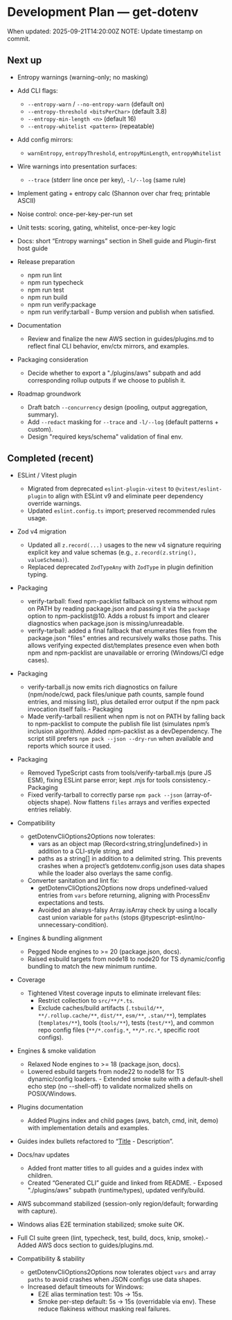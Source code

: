 # Development Plan — get-dotenv

When updated: 2025-09-21T14:20:00Z
NOTE: Update timestamp on commit.

## Next up

- Entropy warnings (warning-only; no masking)
- Add CLI flags:
  - `--entropy-warn` / `--no-entropy-warn` (default on)
  - `--entropy-threshold <bitsPerChar>` (default 3.8)
  - `--entropy-min-length <n>` (default 16)
  - `--entropy-whitelist <pattern>` (repeatable)
- Add config mirrors:
  - `warnEntropy`, `entropyThreshold`, `entropyMinLength`, `entropyWhitelist`
- Wire warnings into presentation surfaces:
  - `--trace` (stderr line once per key), `-l/--log` (same rule)
- Implement gating + entropy calc (Shannon over char freq; printable ASCII)
- Noise control: once-per-key-per-run set
- Unit tests: scoring, gating, whitelist, once-per-key logic
- Docs: short “Entropy warnings” section in Shell guide and Plugin-first host guide

- Release preparation
  - npm run lint
  - npm run typecheck
  - npm run test
  - npm run build
  - npm run verify:package
  - npm run verify:tarball - Bump version and publish when satisfied.
- Documentation
  - Review and finalize the new AWS section in guides/plugins.md
    to reflect final CLI behavior, env/ctx mirrors, and examples.
- Packaging consideration
  - Decide whether to export a "./plugins/aws" subpath and add
    corresponding rollup outputs if we choose to publish it.
- Roadmap groundwork
  - Draft batch `--concurrency` design (pooling, output aggregation, summary).
  - Add `--redact` masking for `--trace` and `-l/--log` (default patterns + custom).
  - Design "required keys/schema" validation of final env.

## Completed (recent)

- ESLint / Vitest plugin
  - Migrated from deprecated `eslint-plugin-vitest` to `@vitest/eslint-plugin`
    to align with ESLint v9 and eliminate peer dependency override warnings.
  - Updated `eslint.config.ts` import; preserved recommended rules usage.

- Zod v4 migration
  - Updated all `z.record(...)` usages to the new v4 signature requiring explicit
    key and value schemas (e.g., `z.record(z.string(), valueSchema)`).
  - Replaced deprecated `ZodTypeAny` with `ZodType` in plugin definition typing.

- Packaging
  - verify-tarball: fixed npm-packlist fallback on systems without npm on PATH
    by reading package.json and passing it via the `package` option to
    npm-packlist@10. Adds a robust fs import and clearer diagnostics when
    package.json is missing/unreadable.
  - verify-tarball: added a final fallback that enumerates files from the
    package.json "files" entries and recursively walks those paths. This
    allows verifying expected dist/templates presence even when both npm and
    npm-packlist are unavailable or erroring (Windows/CI edge cases).

- Packaging
  - verify-tarball.js now emits rich diagnostics on failure (npm/node/cwd,
    pack files/unique path counts, sample found entries, and missing list), plus detailed error output if the npm pack invocation itself fails.- Packaging
  - Made verify-tarball resilient when npm is not on PATH by falling back to
    npm-packlist to compute the publish file list (simulates npm’s inclusion
    algorithm). Added npm-packlist as a devDependency. The script still prefers
    `npm pack --json --dry-run` when available and reports which source it used.
- Packaging
  - Removed TypeScript casts from tools/verify-tarball.mjs (pure JS ESM),
    fixing ESLint parse error; kept .mjs for tools consistency.- Packaging
  - Fixed verify-tarball to correctly parse `npm pack --json` (array-of-objects
    shape). Now flattens `files` arrays and verifies expected entries reliably.
- Compatibility
  - getDotenvCliOptions2Options now tolerates:
    - vars as an object map (Record<string,string|undefined>) in addition to a
      CLI-style string, and
    - paths as a string[] in addition to a delimited string.
      This prevents crashes when a project’s getdotenv.config.json uses data shapes
      while the loader also overlays the same config.
  - Converter sanitation and lint fix:
    - getDotenvCliOptions2Options now drops undefined-valued entries from `vars`
      before returning, aligning with ProcessEnv expectations and tests.
    - Avoided an always-falsy Array.isArray check by using a locally cast
      union variable for `paths` (stops @typescript-eslint/no-unnecessary-condition).
- Engines & bundling alignment
  - Pegged Node engines to >= 20 (package.json, docs).
  - Raised esbuild targets from node18 to node20 for TS dynamic/config bundling to match the new minimum runtime.
- Coverage
  - Tightened Vitest coverage inputs to eliminate irrelevant files:
    - Restrict collection to `src/**/*.ts`.
    - Exclude caches/build artifacts (`.tsbuild/**`, `**/.rollup.cache/**`, `dist/**`, `esm/**`, `.stan/**`),
      templates (`templates/**`), tools (`tools/**`), tests (`test/**`), and common repo
      config files (`**/*.config.*`, `**/*.rc.*`, specific root configs).
- Engines & smoke validation
  - Relaxed Node engines to >= 18 (package.json, docs).
  - Lowered esbuild targets from node22 to node18 for TS dynamic/config loaders. - Extended smoke suite with a default-shell echo step (no --shell-off) to
    validate normalized shells on POSIX/Windows.
- Plugins documentation
  - Added Plugins index and child pages (aws, batch, cmd, init, demo) with
    implementation details and examples.
- Guides index bullets refactored to “[Title](link) - Description”.
- Docs/nav updates
  - Added front matter titles to all guides and a guides index with children.
  - Created “Generated CLI” guide and linked from README. - Exposed "./plugins/aws" subpath (runtime/types), updated verify/build.
- AWS subcommand stabilized (session-only region/default; forwarding with capture).
- Windows alias E2E termination stabilized; smoke suite OK.
- Full CI suite green (lint, typecheck, test, build, docs, knip, smoke).- Added AWS docs section to guides/plugins.md.
- Compatibility & stability
  - getDotenvCliOptions2Options now tolerates object `vars` and array `paths`
    to avoid crashes when JSON configs use data shapes.
  - Increased default timeouts for Windows:
    - E2E alias termination test: 10s → 15s.
    - Smoke per-step default: 5s → 15s (overridable via env).
      These reduce flakiness without masking real failures.
